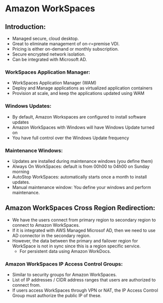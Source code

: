 # Amazon WorkSpaces

## Introduction:

- Managed secure, cloud desktop.
- Great to eliminate management of on-r=premise VDI.
- Pricing is either on-demand or monthly subscription.
- Secure encrypted network isolation.
- Can be integrated with Microsoft AD.

### WorkSpaces Application Manager:

- WorkSpaces Application Manager (WAM)
- Deploy and Manage applications as virtualized application containers
- Provision at scale, and keep the applications updated using WAM

### Windows Updates:
- By default, Amazon Workspaces are configured to install software updates
- Amazon WorkSpaces with Windows will have Windows Update turned on
- You have full control over the Windows Update frequency

### Maintenance Windows:
- Updates are installed during maintenance windows (you define them)
- Always On WorkSpaces: default is from 00h00 to 04h00 on Sunday morning
- AutoStop WorkSpaces: automatically starts once a month to install updates.
- Manual maintenance window: You define your windows and perform maintenance.

## Amazon WorkSpaces Cross Region Redirection:

- We have the users connect from primary region to secondary region to connect to Amazon WorkSpaces.
- If it is integrated with AWS Managed Microsof AD, then we need to use AD connector in the secondary region.
- However, the data between the primary and failover region for WorkSpace is not in sync since this is a region specific service.
  - For persistent data using Amazon WorkDocs.

### Amazon WorkSpaces IP Access Control Groups:

- Similar to security groups for Amazon WorkSpaces.
- List of IP addresses / CIDR address ranges that users are authorized to connect from.
- If users access WorkSpaces through VPN or NAT, the IP Access Control Group must authorize the public IP of these.